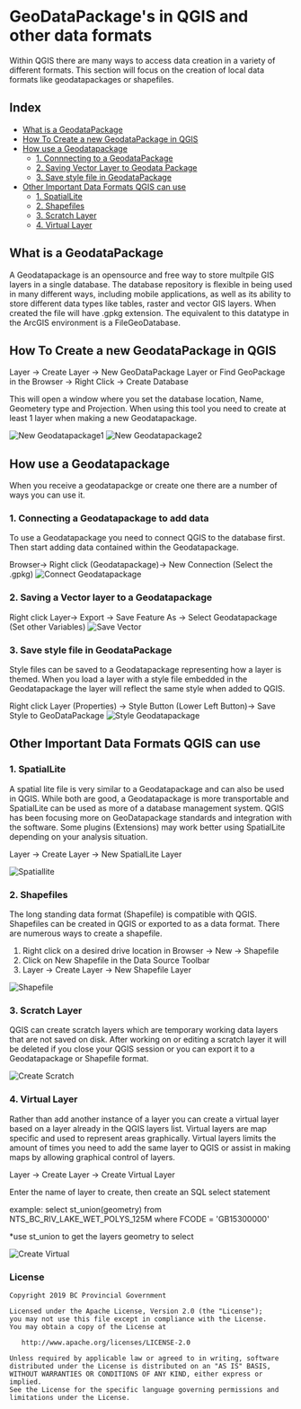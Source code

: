 # GeoDataPackage's in QGIS and other data formats

Within QGIS there are many ways to access data creation in a variety of different formats. This section will focus on the creation of local data formats like geodatapackages or shapefiles.

## Index
* [What is a GeodataPackage](#What-is-a-GeodataPackage)
* [How To Create a new GeodataPackage in QGIS](#How-To-Create-a-new-GeodataPackage-in-qgis)
* [How use a Geodatapackage](#How-use-a-Geodatapackage)
   *  [1. Connnecting to a GeodataPackage](#1.-Connecting-a-Geodatapackage-to-add-data)
   *  [2. Saving Vector Layer to Geodata Package](#2.-Saving-a-Vector-layer-to-a-Geodatapackage)
   *  [3. Save style file in GeodataPackage](#3.-Save-style-file-in-GeodataPackage)
* [Other Important Data Formats QGIS can use](#Other-Important-Data-Formats-QGIS-can-use)
   *  [1. SpatialLite](#1.-SpatialLite)
   *  [2. Shapefiles](#2.-Shapefiles)
   *  [3. Scratch Layer](#3.-Scratch-Layer)
   *  [4. Virtual Layer](#4.-Virtual-Layer)


## What is a GeodataPackage

A Geodatapackage is an opensource and free way to store multpile GIS layers in a single database. The database repository is flexible in being used in many different ways, including mobile applications, as well as its ability to store different data types like tables, raster and vector GIS layers. When created the file will have .gpkg extension. The equivalent to this datatype in the ArcGIS environment is a FileGeoDatabase.


## How To Create a new GeodataPackage in QGIS

 Layer -> Create Layer -> New GeoDataPackage Layer or
 Find GeoPackage in the Browser -> Right Click -> Create Database

 This will open a window where you set the database location, Name, Geometery type and Projection. When using this tool you need to create at least 1 layer when making a new Geodatapackage.

 ![New Geodatapackage1](../images/Layer_New_Geodata_Package.JPG)
 ![New Geodatapackage2](../images/Layer_New_Geodata_Package2.JPG)

## How use a Geodatapackage

When you receive a geodatapackge or create one there are a number of ways you can use it.

   ### 1. Connecting a Geodatapackage to add data
   To use a Geodatapackage you need to connect QGIS to the database first. Then start adding data contained within the Geodatapackage.
   
   Browser-> Right click (Geodatapackage)-> New Connection (Select the .gpkg)
![Connect Geodatapackage](../images/Geodatapackage_connection.gif)

   ### 2. Saving a Vector layer to a Geodatapackage
   Right click Layer-> Export -> Save Feature As -> Select Geodatapackage (Set other Variables)
![Save Vector](../images/Save_Layer_to_Geopackage.gif)

   ### 3. Save style file in GeodataPackage
   Style files can be saved to a Geodatapackage representing how a layer is themed. When you load a layer with a style file embedded in the Geodatapackage the layer will reflect the same style when added to QGIS.

Right click Layer (Properties) -> Style Button (Lower Left Button)-> Save Style to GeoDataPackage
![Style Geodatapackage](../images/Save_style_Geodatapackage.gif)


## Other Important Data Formats QGIS can use

### 1. SpatialLite

A spatial lite file is very similar to a Geodatapackage and can also be used in QGIS. While both are good, a Geodatapackage is more transportable and SpatialLite can be used as more of a database management system. QGIS has been focusing more on GeoDatapackage standards and integration with the software. Some plugins (Extensions) may work better using SpatialLite depending on your analysis situation. 

Layer -> Create Layer -> New SpatialLite Layer

![Spatiallite](../images/Create_new_spatiallite_layer.gif)

### 2. Shapefiles

The long standing data format (Shapefile) is compatible with QGIS. Shapefiles can be created in QGIS or exported to as a data format. There are numerous ways to create a shapefile.

1. Right click on a desired drive location in Browser -> New -> Shapefile
2. Click on New Shapefile in the Data Source Toolbar
3. Layer -> Create Layer -> New Shapefile Layer

![Shapefile](../images/Create_new_shapefile.gif)

### 3. Scratch Layer

QGIS can create scratch layers which are temporary working data layers that are not saved on disk. After working on or editing a scratch layer it will be deleted if you close your QGIS session or you can export it to a Geodatapackage or Shapefile format.  

![Create Scratch](../images/Create_new_Scratch_Layer.gif)

### 4. Virtual Layer

 Rather than add another instance of a layer you can create a virtual layer based on a layer already in the QGIS layers list. Virtual layers are map specific and used to represent areas graphically. Virtual layers limits the amount of times you need to add the same layer to QGIS or assist in making maps by allowing graphical control of layers.

 Layer -> Create Layer -> Create Virtual Layer

 Enter the name of layer to create, then create an SQL select statement

 example:  select st_union(geometry) from NTS_BC_RIV_LAKE_WET_POLYS_125M where FCODE = 'GB15300000'

 *use st_union to get the layers geometry to select


![Create Virtual](../images/Create_new_virtual_layer.gif)

### License
    Copyright 2019 BC Provincial Government

    Licensed under the Apache License, Version 2.0 (the "License");
    you may not use this file except in compliance with the License.
    You may obtain a copy of the License at

       http://www.apache.org/licenses/LICENSE-2.0

    Unless required by applicable law or agreed to in writing, software
    distributed under the License is distributed on an "AS IS" BASIS,
    WITHOUT WARRANTIES OR CONDITIONS OF ANY KIND, either express or implied.
    See the License for the specific language governing permissions and
    limitations under the License.
